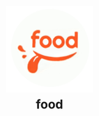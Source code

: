 <div align="center" style="display: flex; flex-direction: column; justify-content: center; align-items: center; height: 100vh;">
    <img src="/src/assets/icon/icon.png" alt="Logo de food" width="200" height="200">
    <h1 style="margin-top: 10px; font-weight: 700;">food</h1>
</div>

<h2 style="font-size: 20px;">📋 Descripción</h2>

Este proyecto, denominado food, tiene como objetivo desarrollar una aplicación móvil para la gestión de un restaurante, mejorando la experiencia de usuario tanto para los clientes como para los empleados y el equipo de gestión del establecimiento. El enfoque principal está en la utilización de hardware del dispositivo móvil para optimizar las operaciones del restaurante.


<h2 style="font-size: 20px;">🤝 Desarrolladores</h2>

<strong> Alfa: </strong> Matias Rivoira <br>
<strong> Beta: </strong> Santiago Iannello <br>
<strong> Gamma: </strong> Maia Anzor <br>

<h2 style="font-size: 20px;">📱 Capturas de pantalla</h2>

#### Splash Screen

<img width="200px" src="src/assets/readme/splash.jpg">

#### Login
<img width="200px" src="src/assets/readme/login.jpg">

#### Registro
<table>
  <tr>
    <td><img width="200px" src="src/assets/readme/registro-cliente-pagina1.jpg"></td>
    <td><img width="200px" src="src/assets/readme/registro-cliente-pagina2.jpg"></td>
    <td><img width="200px" src="src/assets/readme/registro-cliente-pagina3.jpg"></td>
    <td><img width="200px" src="src/assets/readme/registro-anonimo.jpg"></td>
  </tr>
</table>

### Vistas según el perfil

#### Dueño/supervisor
<img width="200px" src="src/assets/readme/home_ds.jpg">

#### Metre
<img width="200px" src="src/assets/readme/home_metre.jpg">

#### Mozo
<table>
  <tr>
    <td><img width="200px" src="src/assets/readme/home_mozo_1.jpg"></td>
    <td><img width="200px" src="src/assets/readme/home_mozo_2.jpg"></td>
    <td><img width="200px" src="src/assets/readme/home_mozo_3.jpg"></td>
    <td><img width="200px" src="src/assets/readme/home_mozo_4.jpg"></td>
  </tr>
</table>


#### Cocinero
<img width="200px" src="src/assets/readme/home_cocinero.jpg">

#### Cliente

<table>
  <tr>
    <td><img width="200px" src="src/assets/readme/cliente_1.jpg"></td>
    <td><img width="200px" src="src/assets/readme/cliente_2.jpg"></td>
    <td><img width="200px" src="src/assets/readme/cliente_3.jpg"></td>
    <td><img width="200px" src="src/assets/readme/cliente_4.jpg"></td>
  </tr>
  <tr>
    <td><img width="200px" src="src/assets/readme/cliente_5.jpg"></td>
    <td><img width="200px" src="src/assets/readme/cliente_6.jpg"></td>
    <td><img width="200px" src="src/assets/readme/cliente_7.jpg"></td>
    <td><img width="200px" src="src/assets/readme/cliente_8.jpg"></td>
  </tr>
  <tr>
    <td><img width="200px" src="src/assets/readme/cliente_9.jpg"></td>
    <td><img width="200px" src="src/assets/readme/cliente_10.jpg"></td>
    <td><img width="200px" src="src/assets/readme/cliente_11.jpg"></td>
    <td><img width="200px" src="src/assets/readme/cliente_12.jpg"></td>
  </tr>
    <tr>
    <td><img width="200px" src="src/assets/readme/cliente_13.jpg"></td>
    <td><img width="200px" src="src/assets/readme/cliente_14.jpg"></td>
    <td><img width="200px" src="src/assets/readme/cliente_15.jpg"></td>
  </tr>
</table>

<h2 style="font-size: 20px;">📅 Tareas por semana</h2>

### Semana 1

<img src="src/assets/readme/tareas_semana1.PNG">

### Semana 2

<img src="src/assets/readme/tareas_semana2.PNG">

### Semana 3

<img src="src/assets/readme/tareas_semana3.PNG" width="100%">